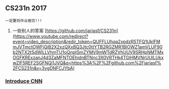 ## CS231n 2017

`一定要将作业做完!!!`

1. 一些别人的答案 [https://github.com/jariasf/CS231n](https://www.youtube.com/redirect?event=video_description&redir_token=QUFFLUhqa2xpdzR5TFQ1UklFMmJVTmctOWFjQjB2X2xzQXxBQ3Jtc0ttYTB2RGZMR1BIOWZ1amVLUF90b2NTX2tSdWlLLVhmTU1oQnpISmZYMV9mWTdRZVhUUV9SRHpNMTMxOGFKRExzanJ4d3ZaMFNTOEhidnBTNnc3X0VRTHk4TGlHMVNrUUlLUkxwZlF5REF2SGFNQi1JVQ&q=https%3A%2F%2Fgithub.com%2Fjariasf%2FCS231n&v=3ygDNFCJYbA) 

### [Introduce CNN](DL_FRAMEWORK/CS231n/Introduce.md)

